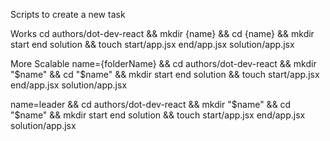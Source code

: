 Scripts to create a new task

Works
cd authors/dot-dev-react && mkdir {name} && cd {name} && mkdir start end solution && touch start/app.jsx end/app.jsx solution/app.jsx

More Scalable
name={folderName} && cd authors/dot-dev-react && mkdir "$name" && cd "$name" && mkdir start end solution && touch start/app.jsx end/app.jsx solution/app.jsx

name=leader && cd authors/dot-dev-react && mkdir "$name" && cd "$name" && mkdir start end solution && touch start/app.jsx end/app.jsx solution/app.jsx
